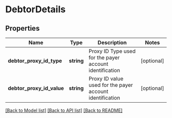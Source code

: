 # DebtorDetails

## Properties
Name | Type | Description | Notes
------------ | ------------- | ------------- | -------------
**debtor_proxy_id_type** | **string** | Proxy ID Type used for the payer account identification | [optional] 
**debtor_proxy_id_value** | **string** | Proxy ID value used for the payer account identification | [optional] 

[[Back to Model list]](../../README.md#documentation-for-models) [[Back to API list]](../../README.md#documentation-for-api-endpoints) [[Back to README]](../../README.md)

